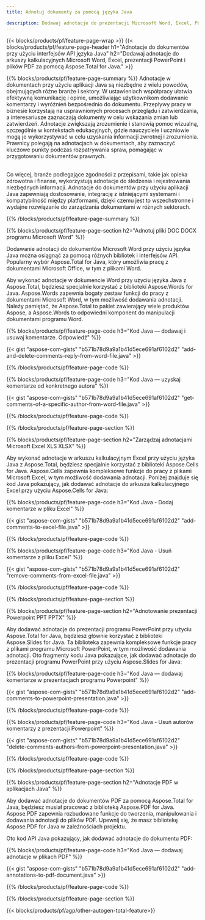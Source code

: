 ```yaml
---
title: Adnotuj dokumenty za pomocą języka Java 

description: Dodawaj adnotacje do prezentacji Microsoft Word, Excel, PowerPoint i plików PDF za pośrednictwem aplikacji Java. Z łatwością wyczyść adnotację.
---
```


{{< blocks/products/pf/feature-page-wrap >}}
{{< blocks/products/pf/feature-page-header h1="Adnotacje do dokumentów przy użyciu interfejsów API języka Java" h2="Dodawaj adnotacje do arkuszy kalkulacyjnych Microsoft Word, Excel, prezentacji PowerPoint i plików PDF za pomocą Aspose.Total for Java." >}}

{{% blocks/products/pf/feature-page-summary %}}
Adnotacje w dokumentach przy użyciu aplikacji Java są niezbędne z wielu powodów, obejmujących różne branże i sektory. W ustawieniach współpracy ułatwia efektywną komunikację i opinie, umożliwiając użytkownikom dodawanie komentarzy i wyróżnień bezpośrednio do dokumentu. Przepływy pracy w biznesie korzystają na usprawnionych procesach przeglądu i zatwierdzania, a interesariusze zaznaczają dokumenty w celu wskazania zmian lub zatwierdzeń. Adnotacje zwiększają zrozumienie i stanowią pomoc wizualną, szczególnie w kontekstach edukacyjnych, gdzie nauczyciele i uczniowie mogą je wykorzystywać w celu uzyskania informacji zwrotnej i zrozumienia. Prawnicy polegają na adnotacjach w dokumentach, aby zaznaczyć kluczowe punkty podczas rozpatrywania spraw, pomagając w przygotowaniu dokumentów prawnych. <br /><br />

Co więcej, branże podlegające zgodności z przepisami, takie jak opieka zdrowotna i finanse, wykorzystują adnotacje do śledzenia i rejestrowania niezbędnych informacji. Adnotacje do dokumentów przy użyciu aplikacji Java zapewniają dostosowanie, integrację z istniejącymi systemami i kompatybilność między platformami, dzięki czemu jest to wszechstronne i wydajne rozwiązanie do zarządzania dokumentami w różnych sektorach.

{{% /blocks/products/pf/feature-page-summary  %}}

{{% blocks/products/pf/feature-page-section  h2="Adnotuj pliki DOC DOCX programu Microsoft Word" %}}

Dodawanie adnotacji do dokumentów Microsoft Word przy użyciu języka Java można osiągnąć za pomocą różnych bibliotek i interfejsów API. Popularny wybór Aspose.Total for Java, który umożliwia pracę z dokumentami Microsoft Office, w tym z plikami Word.   <br />

Aby wykonać adnotacje w dokumencie Word przy użyciu języka Java z Aspose.Total, będziesz specjalnie korzystać z biblioteki Aspose.Words for Java. Aspose.Words zapewnia bogaty zestaw funkcji do pracy z dokumentami Microsoft Word, w tym możliwość dodawania adnotacji. Należy pamiętać, że Aspose.Total to pakiet zawierający wiele produktów Aspose, a Aspose.Words to odpowiedni komponent do manipulacji dokumentami programu Word.<br />

{{% blocks/products/pf/feature-page-code h3="Kod Java — dodawaj i usuwaj komentarze. Odpowiedź" %}}

{{< gist "aspose-com-gists" "b571b78d9a9a1b41d5ece691af6102d2" "add-and-delete-comments-reply-from-word-file.java" >}}

{{% /blocks/products/pf/feature-page-code  %}}

{{% blocks/products/pf/feature-page-code h3="Kod Java — uzyskaj komentarze od konkretnego autora" %}}

{{< gist "aspose-com-gists" "b571b78d9a9a1b41d5ece691af6102d2" "get-comments-of-a-specific-author-from-word-file.java" >}}

{{% /blocks/products/pf/feature-page-code  %}}

{{% /blocks/products/pf/feature-page-section %}}

{{% blocks/products/pf/feature-page-section  h2="Zarządzaj adnotacjami Microsoft Excel XLS XLSX" %}}

Aby wykonać adnotacje w arkuszu kalkulacyjnym Excel przy użyciu języka Java z Aspose.Total, będziesz specjalnie korzystać z biblioteki Aspose.Cells for Java. Aspose.Cells zapewnia kompleksowe funkcje do pracy z plikami Microsoft Excel, w tym możliwość dodawania adnotacji. Poniżej znajduje się kod Java pokazujący, jak dodawać adnotacje do arkusza kalkulacyjnego Excel przy użyciu Aspose.Cells for Java:<br />

{{% blocks/products/pf/feature-page-code h3="Kod Java - Dodaj komentarze w pliku Excel" %}}

{{< gist "aspose-com-gists" "b571b78d9a9a1b41d5ece691af6102d2" "add-comments-to-excel-file.java" >}}

{{% /blocks/products/pf/feature-page-code  %}}

{{% blocks/products/pf/feature-page-code h3="Kod Java - Usuń komentarze z pliku Excel" %}}

{{< gist "aspose-com-gists" "b571b78d9a9a1b41d5ece691af6102d2" "remove-comments-from-excel-file.java" >}}

{{% /blocks/products/pf/feature-page-code  %}}

{{% /blocks/products/pf/feature-page-section %}}

{{% blocks/products/pf/feature-page-section  h2="Adnotowanie prezentacji Powerpoint PPT PPTX" %}}

Aby dodawać adnotacje do prezentacji programu PowerPoint przy użyciu Aspose.Total for Java, będziesz głównie korzystać z biblioteki Aspose.Slides for Java. Ta biblioteka zapewnia kompleksowe funkcje pracy z plikami programu Microsoft PowerPoint, w tym możliwość dodawania adnotacji. Oto fragmenty kodu Java pokazujące, jak dodawać adnotacje do prezentacji programu PowerPoint przy użyciu Aspose.Slides for Java:<br />

{{% blocks/products/pf/feature-page-code h3="Kod Java — dodawaj komentarze w prezentacjach programu Powerpoint" %}}

{{< gist "aspose-com-gists" "b571b78d9a9a1b41d5ece691af6102d2" "add-comments-to-powerpoint-presentation.java" >}}

{{% /blocks/products/pf/feature-page-code  %}}

{{% blocks/products/pf/feature-page-code h3="Kod Java - Usuń autorów komentarzy z prezentacji Powerpoint" %}}

{{< gist "aspose-com-gists" "b571b78d9a9a1b41d5ece691af6102d2" "delete-comments-authors-from-powerpoint-presentation.java" >}}

{{% /blocks/products/pf/feature-page-code  %}}

{{% /blocks/products/pf/feature-page-section %}}

{{% blocks/products/pf/feature-page-section  h2="Adnotacje PDF w aplikacjach Java" %}}

Aby dodawać adnotacje do dokumentów PDF za pomocą Aspose.Total for Java, będziesz musiał pracować z biblioteką Aspose.PDF for Java. Aspose.PDF zapewnia rozbudowane funkcje do tworzenia, manipulowania i dodawania adnotacji do plików PDF. Upewnij się, że masz bibliotekę Aspose.PDF for Java w zależnościach projektu. 

Oto kod API Java pokazujący, jak dodawać adnotacje do dokumentu PDF:<br />

{{% blocks/products/pf/feature-page-code h3="Kod Java — dodawaj adnotacje w plikach PDF" %}}

{{< gist "aspose-com-gists" "b571b78d9a9a1b41d5ece691af6102d2" "add-annotations-to-pdf-document.java" >}}

{{% /blocks/products/pf/feature-page-code  %}}

{{% /blocks/products/pf/feature-page-section %}}

{{< blocks/products/pf/agp/other-autogen-total-feature>}}